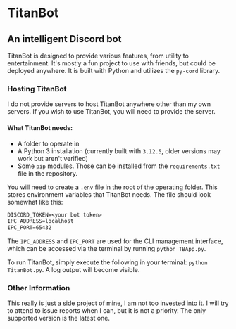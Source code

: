 # TitanBot
## An intelligent Discord bot

TitanBot is designed to provide various features, from utility to entertainment. It's mostly a fun project
to use with friends, but could be deployed anywhere. It is built with Python and utilizes the `py-cord` library.

### Hosting TitanBot
I do not provide servers to host TitanBot anywhere other than my own servers. If you wish to use TitanBot,
you will need to provide the server.

#### What TitanBot needs:
- A folder to operate in
- A Python 3 installation (currently built with `3.12.5`, older versions may work but aren't verified)
- Some `pip` modules. Those can be installed from the `requirements.txt` file in the repository.

You will need to create a `.env` file in the root of the operating folder. This stores environment
variables that TitanBot needs. The file should look somewhat like this:

```txt
DISCORD_TOKEN=<your bot token>
IPC_ADDRESS=localhost
IPC_PORT=65432
```

The `IPC_ADDRESS` and `IPC_PORT` are used for the CLI management interface, which can be accessed via the terminal
by running `python TBApp.py`.

To run TitanBot, simply execute the following in your terminal: `python TitanBot.py`. A log output will become
visible.

### Other Information
This really is just a side project of mine, I am not too invested into it. I will try to attend to issue
reports when I can, but it is not a priority. The only supported version is the latest one.